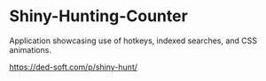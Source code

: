 # Shiny-Hunting-Counter

Application showcasing use of hotkeys, indexed searches, and CSS animations.

https://ded-soft.com/p/shiny-hunt/
